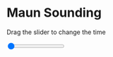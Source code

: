 <h1>Maun Sounding</h1>
<p>Drag the slider to change the time</p>

<div class="slidecontainer">
<input oninput='setImage(this)' class="slider" type="range" min="0" max="6" value="0" step="1" />
<img id='img'/>
</div>

<script>
var img = document.getElementById('img');
var img_array = ['/assets/images/skwt/skd_maun_wrfout_d01_2020-04-22_12:00:00.png',
'/assets/images/skwt/skd_maun_wrfout_d01_2020-04-22_18:00:00.png',
'/assets/images/skwt/skd_maun_wrfout_d01_2020-04-23_00:00:00.png',
'/assets/images/skwt/skd_maun_wrfout_d01_2020-04-23_06:00:00.png',
'/assets/images/skwt/skd_maun_wrfout_d01_2020-04-23_12:00:00.png',
'/assets/images/skwt/skd_maun_wrfout_d01_2020-04-23_18:00:00.png',];
function setImage(obj)
{
        var value = obj.value;
        img.src = img_array[value];

}
</script>
